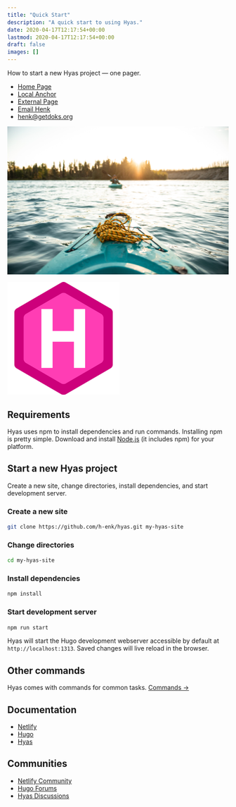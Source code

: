 ```yaml
---
title: "Quick Start"
description: "A quick start to using Hyas."
date: 2020-04-17T12:17:54+00:00
lastmod: 2020-04-17T12:17:54+00:00
draft: false
images: []
---
```


How to start a new Hyas project — one pager.

* [Home Page](/)
* [Local Anchor](#create-a-new-site)
* [External Page](https://gethyas.com/)
* [Email Henk](mailto:henk@getdoks.org)
* <henk@getdoks.org>

![Kenai, United States](mckayla-crump-715292-unsplash.jpg "Photo by <a href='https://unsplash.com/@funkmastacrump'>McKayla Crump</a> on <a href='https://unsplash.com/@funkmastacrump'>Unsplash</a>")

![Hugo logo](apple-touch-icon.png)

## Requirements

Hyas uses npm to install dependencies and run commands. Installing npm is pretty simple. Download and install [Node.js](https://nodejs.org/) (it includes npm) for your platform.

## Start a new Hyas project

Create a new site, change directories, install dependencies, and start development server.

### Create a new site

```bash
git clone https://github.com/h-enk/hyas.git my-hyas-site
```

### Change directories

```bash
cd my-hyas-site
```

### Install dependencies

```bash
npm install
```

### Start development server

```bash
npm run start
```

Hyas will start the Hugo development webserver accessible by default at `http://localhost:1313`. Saved changes will live reload in the browser.

## Other commands

Hyas comes with commands for common tasks. [Commands →](https://gethyas.com/docs/prologue/commands/)

## Documentation

* [Netlify](https://docs.netlify.com/)
* [Hugo](https://gohugo.io/documentation/)
* [Hyas](https://gethyas.com/)

## Communities

* [Netlify Community](https://community.netlify.com/)
* [Hugo Forums](https://discourse.gohugo.io/)
* [Hyas Discussions](https://github.com/h-enk/hyas/discussions)
